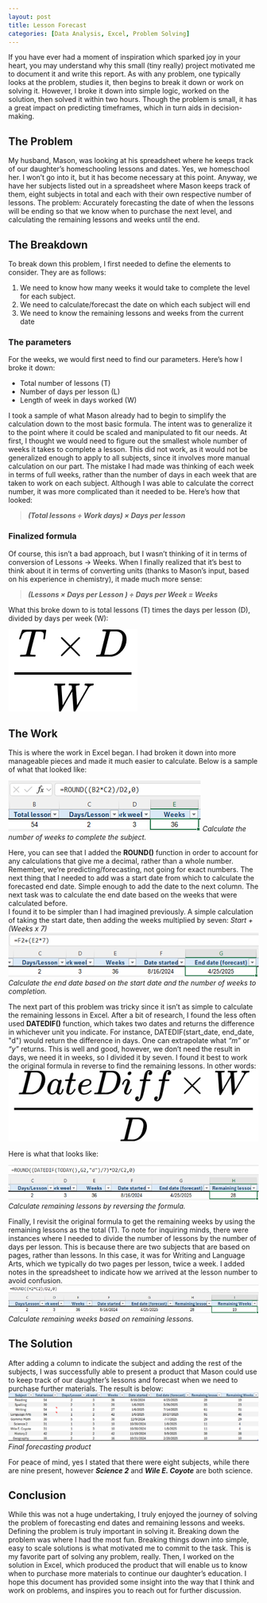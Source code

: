 ```yaml
---
layout: post
title: Lesson Forecast
categories: [Data Analysis, Excel, Problem Solving]
---
```


If you have ever had a moment of inspiration which sparked joy in your heart, you may understand why this small (tiny really) project motivated me to document it and write this report. As with any problem, one typically looks at the problem, studies it, then begins to break it down or work on solving it. However, I broke it down into simple logic, worked on the solution, then solved it within two hours. Though the problem is small, it has a great impact on predicting timeframes, which in turn aids in decision-making.

## The Problem

My husband, Mason, was looking at his spreadsheet where he keeps track of our daughter’s homeschooling lessons and dates. Yes, we homeschool her. I won’t go into it, but it has become necessary at this point. Anyway, we have her subjects listed out in a spreadsheet where Mason keeps track of them, eight subjects in total and each with their own respective number of lessons. The problem: Accurately forecasting the date of when the lessons will be ending so that we know when to purchase the next level, and calculating the remaining lessons and weeks until the end.

## The Breakdown

To break down this problem, I first needed to define the elements to consider. They are as follows:

1. We need to know how many weeks it would take to complete the level for each subject.  
2. We need to calculate/forecast the date on which each subject will end  
3. We need to know the remaining lessons and weeks from the current date

### The parameters

For the weeks, we would first need to find our parameters. Here’s how I broke it down:

* Total number of lessons (T)  
* Number of days per lesson (L)  
* Length of week in days worked (W)

I took a sample of what Mason already had to begin to simplify the calculation down to the most basic formula. The intent was to generalize it to the point where it could be scaled and manipulated to fit our needs. At first, I thought we would need to figure out the smallest whole number of weeks it takes to complete a lesson. This did not work, as it would not be generalized enough to apply to all subjects, since it involves more manual calculation on our part. The mistake I had made was thinking of each week in terms of full weeks, rather than the number of days in each week that are taken to work on each subject. Although I was able to calculate the correct number, it was more complicated than it needed to be. Here’s how that looked:  
> ***(Total lessons ÷ Work days) × Days per lesson***

###  Finalized formula

Of course, this isn’t a bad approach, but I wasn’t thinking of it in terms of conversion of Lessons \-\> Weeks. When I finally realized that it’s best to think about it in terms of converting units (thanks to Mason’s input, based on his experience in chemistry), it made much more sense:  
> ***(Lessons × Days per Lesson ) ÷ Days per Week \= Weeks***

What this broke down to is total lessons (T) times the days per lesson (D), divided by days per week (W):

![Variables 'T', 'D', and 'W' arranged as 'T' multiplied by 'D', divided by 'W'](../images/lesson-forecast/image5.png)

## The Work

This is where the work in Excel began. I had broken it down into more manageable pieces and made it much easier to calculate. Below is a sample of what that looked like:

![Excel screenshot with formula '=ROUND((B2 times C2) divided by D2,0)', affected cell highlighted.](../images/lesson-forecast/image6.png)
*Calculate the number of weeks to complete the subject.*

Here, you can see that I added the **ROUND()** function in order to account for any calculations that give me a decimal, rather than a whole number. Remember, we’re predicting/forecasting, not going for exact numbers. The next thing that I needed to add was a start date from which to calculate the forecasted end date. Simple enough to add the date to the next column. The next task was to calculate the end date based on the weeks that were calculated before.  
I found it to be simpler than I had imagined previously. A simple calculation of taking the start date, then adding the weeks multiplied by seven: *Start \+ (Weeks x 7\)*  
![Excel screenshot with formula '=F2+(E2 times 7)', affected cell highlighted.](../images/lesson-forecast/image4.png)  
*Calculate the end date based on the start date and the number of weeks to completion.*

The next part of this problem was tricky since it isn’t as simple to calculate the remaining lessons in Excel. After a bit of research, I found the less often used **DATEDIF()** function, which takes two dates and returns the difference in whichever unit you indicate. For instance, DATEDIF(start\_date, end\_date, "d") would return the difference in days. One can extrapolate what *“m”* or *“y”* returns. This is well and good, however, we don’t need the result in days, we need it in weeks, so I divided it by seven. I found it best to work the original formula in reverse to find the remaining lessons. In other words:  
![Variables 'Date Diff', 'W', and 'D'  arranged as 'Date Diff' multiplied by 'W', divided by 'D'](../images/lesson-forecast/image8.png)

Here is what that looks like: 
 
![Excel screenshot with formula '=ROUND((DATEDIF(TODAY(),G2,"d") divided by 7) times D2 divided by C2,0)', affected cell highlighted](../images/lesson-forecast/image9.png)  
*Calculate remaining lessons by reversing the formula.*

Finally, I revisit the original formula to get the remaining weeks by using the remaining lessons as the total (T). To note for inquiring minds, there were instances where I needed to divide the number of lessons by the number of days per lesson. This is because there are two subjects that are based on pages, rather than lessons. In this case, it was for Writing and Language Arts, which we typically do two pages per lesson, twice a week. I added notes in the spreadsheet to indicate how we arrived at the lesson number to avoid confusion.  
![Excel screenshot with formula '=ROUND((H2 times C2) divided by D2,0)', affected cell highlighted.](../images/lesson-forecast/image3.png)  
*Calculate remaining weeks based on remaining lessons.*

## The Solution

After adding a column to indicate the subject and adding the rest of the subjects, I was successfully able to present a product that Mason could use to keep track of our daughter’s lessons and forecast when we need to purchase further materials. The result is below:  
![Excel screenshot showing the subjects taught, with all fields displayed and records calculated, according to formulas written.](../images/lesson-forecast/image7.png)
*Final forecasting product*

For peace of mind, yes I stated that there were eight subjects, while there are nine present, however ***Science 2*** and ***Wile E. Coyote*** are both science.

## Conclusion

While this was not a huge undertaking, I truly enjoyed the journey of solving the problem of forecasting end dates and remaining lessons and weeks. Defining the problem is truly important in solving it. Breaking down the problem was where I had the most fun. Breaking things down into simple, easy to scale solutions is what motivated me to commit to the task. This is my favorite part of solving any problem, really. Then, I worked on the solution in Excel, which produced the product that will enable us to know when to purchase more materials to continue our daughter’s education. I hope this document has provided some insight into the way that I think and work on problems, and inspires you to reach out for further discussion.